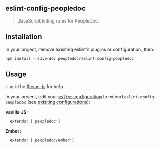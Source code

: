 ## eslint-config-peopledoc

> JavaScript linting rules for PeopleDoc.

## Installation

In your project, remove exisiting eslint's plugins or configuration, then:

    npm install --save-dev peopledoc/eslint-config-peopledoc

## Usage

:bulb: ask the [#team-js](https://peopledoc.slack.com/messages/C467CSUQZ) for
help.

In your project, edit your
[`eslint` configuration](https://eslint.org/docs/user-guide/getting-started#global-installation-and-usage)
to extend `eslint-config-peopledoc` (see [exisiting configurations](https://github.com/peopledoc/eslint-config-peopledoc/issues/11)):

**vanilla JS:**

      extends: ['peopledoc']

**Ember:**

      extends: ['peopledoc/ember']
